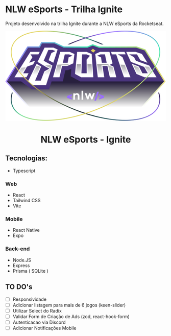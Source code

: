 # NLW eSports - Trilha Ignite

Projeto desenvolvido na trilha Ignite durante a NLW eSports da Rocketseat.
<p align="center">
  <img src="https://github.com/douglaskalleu/nlw_ESports/blob/main/web/src/assets/logo-nlw-esports.svg" />
</p>

<h1 align="center">NLW eSports - Ignite</h1>

## Tecnologias:

- Typescript

### Web
- React
- Tailwind CSS
- Vite
### Mobile
- React Native
- Expo
### Back-end
- Node.JS
- Express
- Prisma ( SQLite )


## TO DO's
- [ ] Responsividade
- [ ] Adicionar listagem para mais de 6 jogos (keen-slider)
- [ ] Utilizar Select do Radix
- [ ] Validar Form de Criação de Ads (zod, react-hook-form)
- [ ] Autenticacao via Discord
- [ ] Adicionar Notificações Mobile
